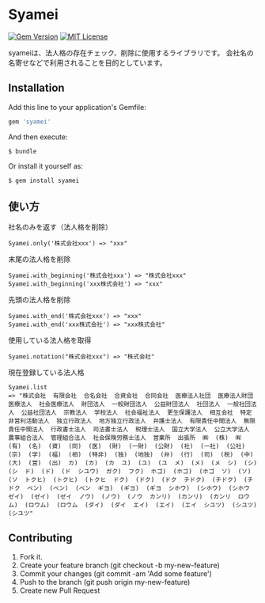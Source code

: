 # Syamei
[![Gem Version](https://badge.fury.io/rb/syamei.svg)](https://badge.fury.io/rb/syamei)
[![MIT License](http://img.shields.io/badge/license-MIT-blue.svg?style=flat)](LICENSE)

syameiは、法人格の存在チェック、削除に使用するライブラリです。
会社名の名寄せなどで利用されることを目的としています。

## Installation

Add this line to your application's Gemfile:

```ruby
gem 'syamei'
```

And then execute:

    $ bundle

Or install it yourself as:

    $ gem install syamei

## 使い方

社名のみを返す（法人格を削除）
```
Syamei.only('株式会社xxx') => "xxx"
```

末尾の法人格を削除
```
Syamei.with_beginning('株式会社xxx') => "株式会社xxx"
Syamei.with_beginning('xxx株式会社') => "xxx"
```

先頭の法人格を削除
```
Syamei.with_end('株式会社xxx') => "xxx"
Syamei.with_end('xxx株式会社') => "xxx株式会社"
```

使用している法人格を取得
```
Syamei.notation("株式会社xxx") => "株式会社"
```

現在登録している法人格
```
Syamei.list
=> "株式会社  有限会社  合名会社  合資会社  合同会社  医療法人社団  医療法人財団  医療法人  社会医療法人  財団法人  一般財団法人  公益財団法人  社団法人  一般社団法人  公益社団法人  宗教法人  学校法人  社会福祉法人  更生保護法人  相互会社  特定非営利活動法人  独立行政法人  地方独立行政法人  弁護士法人  有限責任中間法人  無限責任中間法人  行政書士法人  司法書士法人  税理士法人  国立大学法人  公立大学法人  農事組合法人  管理組合法人  社会保険労務士法人  営業所  出張所  ㈱  (株)  ㈲  (有)  (名)  (資)  (同)  (医)  (財)  (一財)  (公財)  (社)  (一社)  (公社)  (宗)  (学)  (福)  (相)  (特非)  (独)  (地独)  (弁)  (行)  (司)  (税)  (中)  (大)  (営)  (出)  カ)  (カ)  (カ  ユ)  (ユ)  (ユ  メ)  (メ)  (メ  シ)  (シ)  (シ  ド)  (ド)  (ド  シユウ)  ガク)  フク)  ホゴ)  (ホゴ)  (ホゴ  ソ)  (ソ)  (ソ  トクヒ)  (トクヒ)  (トクヒ  ドク)  (ドク)  (ドク  チドク)  (チドク)  (チドク  ベン)  (ベン)  (ベン  ギヨ)  (ギヨ)  (ギヨ  シホウ)  (シホウ)  (シホウ  ゼイ)  (ゼイ)  (ゼイ  ノウ)  (ノウ)  (ノウ  カンリ)  (カンリ)  (カンリ  ロウム)  (ロウム)  (ロウム  (ダイ)  (ダイ  エイ)  (エイ)  (エイ  シユツ)  (シユツ)  (シユツ"
```

## Contributing
1. Fork it.
1. Create your feature branch (git checkout -b my-new-feature)
1. Commit your changes (git commit -am 'Add some feature')
1. Push to the branch (git push origin my-new-feature)
1. Create new Pull Request
